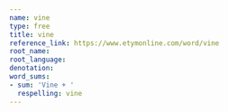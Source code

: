 ```yaml
---
name: vine
type: free
title: vine
reference_link: https://www.etymonline.com/word/vine
root_name: 
root_language: 
denotation: 
word_sums:
- sum: 'Vine + '
  respelling: vine
---
```


